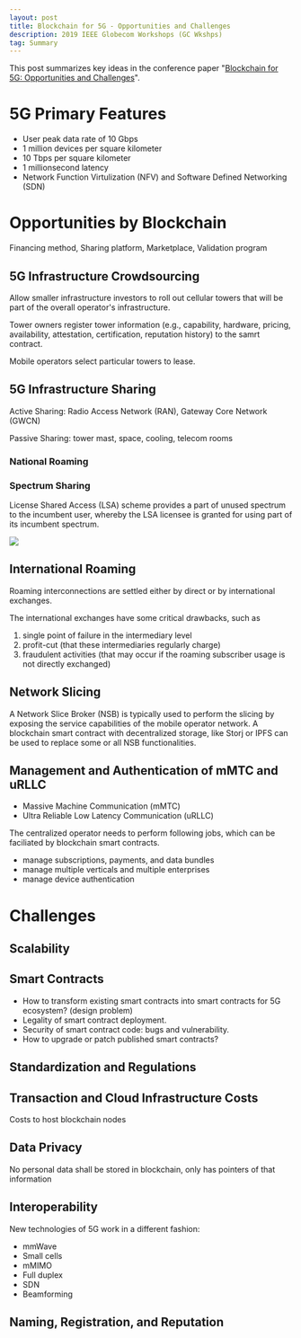 ```yaml
---
layout: post
title: Blockchain for 5G - Opportunities and Challenges
description: 2019 IEEE Globecom Workshops (GC Wkshps)
tag: Summary
---
```


This post summarizes key ideas in the conference paper "[Blockchain for 5G: Opportunities and Challenges](https://ieeexplore.ieee.org/document/9024627)".

# 5G Primary Features

- User peak data rate of 10 Gbps
- 1 million devices per square kilometer
- 10 Tbps per square kilometer
- 1 millionsecond latency
- Network Function Virtulization (NFV) and Software Defined Networking (SDN)

# Opportunities by Blockchain

Financing method, Sharing platform, Marketplace, Validation program

## 5G Infrastructure Crowdsourcing

Allow smaller infrastructure investors to roll out cellular towers that will be part of the overall operator's infrastructure.

Tower owners register tower information (e.g., capability, hardware, pricing, availability, attestation, certification, reputation history) to the samrt contract. 

Mobile operators select particular towers to lease. 

## 5G Infrastructure Sharing

Active Sharing: Radio Access Network (RAN), Gateway Core Network (GWCN)

Passive Sharing: tower mast, space, cooling, telecom rooms 

### National Roaming
### Spectrum Sharing

License Shared Access (LSA) scheme provides a part of unused spectrum to the incumbent user, whereby the LSA licensee is granted for using part of its incumbent spectrum.

![](http://siyue-zhang.github.io/images/sptdc/spec.png)

## International Roaming

Roaming interconnections are settled either by direct or by international exchanges. 

The international exchanges have some critical drawbacks, such as 
1. single point of failure in the intermediary level
2. profit-cut (that these intermediaries regularly charge)
3. fraudulent activities (that may occur if the roaming subscriber usage is not directly exchanged)

## Network Slicing

A Network Slice Broker (NSB) is typically used to perform the slicing by exposing the service capabilities of the mobile operator network. A blockchain smart contract with decentralized storage, like Storj or IPFS can be used to replace some or all NSB functionalities.


## Management and Authentication of mMTC and uRLLC

* Massive Machine Communication (mMTC)
* Ultra Reliable Low Latency Communication (uRLLC)

The centralized operator needs to perform following jobs, which can be faciliated by blockchain smart contracts.
* manage subscriptions, payments, and data bundles
* manage multiple verticals and multiple enterprises
* manage device authentication


# Challenges

## Scalability

## Smart Contracts

* How to transform existing smart contracts into smart contracts for 5G ecosystem? (design problem)
* Legality of smart contract deployment.
* Security of smart contract code: bugs and vulnerability.
* How to upgrade or patch published smart contracts?

## Standardization and Regulations

## Transaction and Cloud Infrastructure Costs

Costs to host blockchain nodes

## Data Privacy

No personal data shall be stored in blockchain, only has pointers of that information

## Interoperability

New technologies of 5G work in a different fashion:
* mmWave
* Small cells
* mMIMO
* Full duplex
* SDN
* Beamforming

## Naming, Registration, and Reputation

